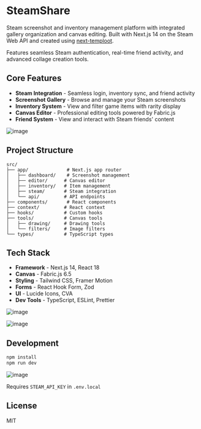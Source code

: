 # SteamShare

Steam screenshot and inventory management platform with integrated gallery organization and canvas editing. Built with Next.js 14 on the Steam Web API and created using [next-temploot](https://github.com/JayRichh/next-temploot).

Features seamless Steam authentication, real-time friend activity, and advanced collage creation tools.

## Core Features

- **Steam Integration** - Seamless login, inventory sync, and friend activity
- **Screenshot Gallery** - Browse and manage your Steam screenshots
- **Inventory System** - View and filter game items with rarity display
- **Canvas Editor** - Professional editing tools powered by Fabric.js
- **Friend System** - View and interact with Steam friends' content

![image](https://github.com/user-attachments/assets/225ededf-a19c-444a-8593-74493304258e)

## Project Structure

```
src/
├── app/              # Next.js app router
│   ├── dashboard/    # Screenshot management
│   ├── editor/      # Canvas editor
│   ├── inventory/   # Item management
│   ├── steam/       # Steam integration
│   └── api/         # API endpoints
├── components/       # React components
├── context/         # React context
├── hooks/           # Custom hooks
├── tools/           # Canvas tools
│   ├── drawing/     # Drawing tools
│   └── filters/     # Image filters
└── types/           # TypeScript types
```

## Tech Stack

- **Framework** - Next.js 14, React 18
- **Canvas** - Fabric.js 6.5
- **Styling** - Tailwind CSS, Framer Motion
- **Forms** - React Hook Form, Zod
- **UI** - Lucide Icons, CVA
- **Dev Tools** - TypeScript, ESLint, Prettier

![image](https://github.com/user-attachments/assets/a4e473d7-0387-4d8a-9ac3-9036f577430d)

![image](https://github.com/user-attachments/assets/77590cd8-6ccd-47e0-be80-24d9839e73c6)

## Development

```bash
npm install
npm run dev
```

![image](https://github.com/user-attachments/assets/4ab793f3-eabb-4426-9f1c-996000a735ab)

Requires `STEAM_API_KEY` in `.env.local`

## License

MIT
